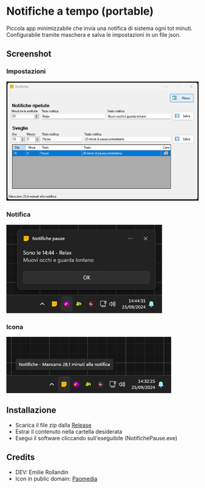 # Notifiche a tempo (portable)

Piccola app minimizzabile che invia una notifica di sistema ogni tot minuti.  
Configurabile tramite maschera e salva le impostazioni in un file json.

## Screenshot
### Impostazioni
![Impostazioni](https://github.com/archistico/Notifiche/blob/main/screenshot-app-impostazioni.png?raw=true)
### Notifica
![Notifica](https://github.com/archistico/Notifiche/blob/main/screenshot-app-notifica.png?raw=true)
### Icona
![Icona](https://github.com/archistico/Notifiche/blob/main/screenshot-app-icona.png?raw=true)

## Installazione

- Scarica il file zip dalla [Release](https://github.com/archistico/Notifiche/releases)  
- Estrai il contenuto nella cartella desiderata  
- Esegui il software cliccando sull'eseguibile (NotifichePause.exe)  

## Credits

- DEV: Emilie Rollandin
- Icon in public domain: [Paomedia](https://www.iconarchive.com/show/small-n-flat-icons-by-paomedia/post-it-icon.html)
